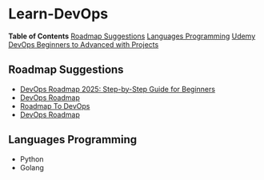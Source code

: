 # Learn-DevOps

**Table of Contents**
[Roadmap Suggestions](#roadmap-suggestions)
[Languages Programming](#languages-programming)
[Udemy DevOps Beginners to Advanced with Projects](https://sun-asterisk.udemy.com/course/decodingdevops)

## Roadmap Suggestions

- [DevOps Roadmap 2025: Step-by-Step Guide for Beginners](https://devtodevops.com/devops-roadmap/)
- [DevOps Roadmap](https://roadmap.sh/devops)
- [Roadmap To DevOps](https://www.geeksforgeeks.org/devops-roadmap/)
- [DevOps Roadmap](https://github.com/milanm/DevOps-Roadmap)

## Languages Programming

- Python
- Golang

##
